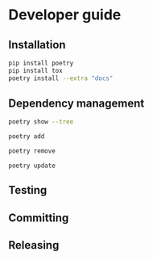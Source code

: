 # Developer guide

## Installation

```bash
pip install poetry
pip install tox
poetry install --extra "docs"
```

## Dependency management

```bash
poetry show --tree
```

```bash
poetry add
```

```bash
poetry remove
```

```update
poetry update
```

## Testing

## Committing

## Releasing
